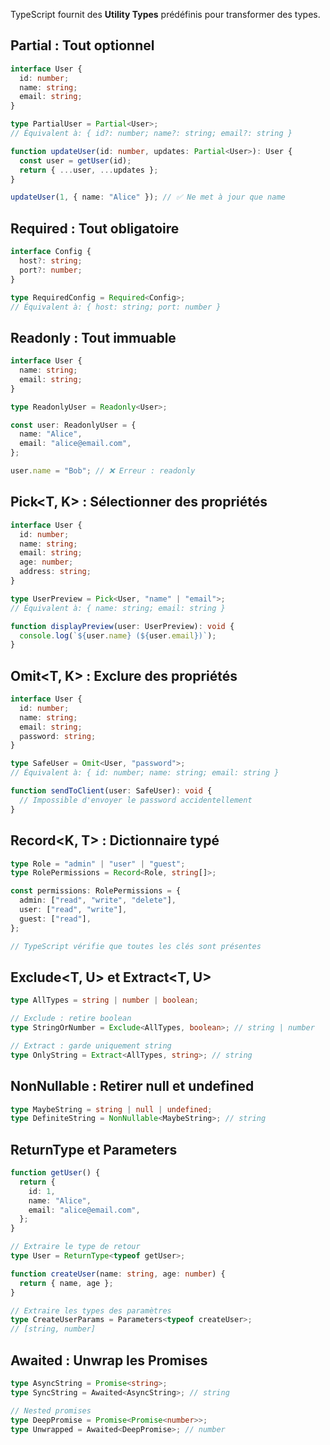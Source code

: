 
TypeScript fournit des **Utility Types** prédéfinis pour transformer des types.

## Partial<T> : Tout optionnel

```typescript
interface User {
  id: number;
  name: string;
  email: string;
}

type PartialUser = Partial<User>;
// Équivalent à: { id?: number; name?: string; email?: string }

function updateUser(id: number, updates: Partial<User>): User {
  const user = getUser(id);
  return { ...user, ...updates };
}

updateUser(1, { name: "Alice" }); // ✅ Ne met à jour que name
```

## Required<T> : Tout obligatoire

```typescript
interface Config {
  host?: string;
  port?: number;
}

type RequiredConfig = Required<Config>;
// Équivalent à: { host: string; port: number }
```

## Readonly<T> : Tout immuable

```typescript
interface User {
  name: string;
  email: string;
}

type ReadonlyUser = Readonly<User>;

const user: ReadonlyUser = {
  name: "Alice",
  email: "alice@email.com",
};

user.name = "Bob"; // ❌ Erreur : readonly
```

## Pick<T, K> : Sélectionner des propriétés

```typescript
interface User {
  id: number;
  name: string;
  email: string;
  age: number;
  address: string;
}

type UserPreview = Pick<User, "name" | "email">;
// Équivalent à: { name: string; email: string }

function displayPreview(user: UserPreview): void {
  console.log(`${user.name} (${user.email})`);
}
```

## Omit<T, K> : Exclure des propriétés

```typescript
interface User {
  id: number;
  name: string;
  email: string;
  password: string;
}

type SafeUser = Omit<User, "password">;
// Équivalent à: { id: number; name: string; email: string }

function sendToClient(user: SafeUser): void {
  // Impossible d'envoyer le password accidentellement
}
```

## Record<K, T> : Dictionnaire typé

```typescript
type Role = "admin" | "user" | "guest";
type RolePermissions = Record<Role, string[]>;

const permissions: RolePermissions = {
  admin: ["read", "write", "delete"],
  user: ["read", "write"],
  guest: ["read"],
};

// TypeScript vérifie que toutes les clés sont présentes
```

## Exclude<T, U> et Extract<T, U>

```typescript
type AllTypes = string | number | boolean;

// Exclude : retire boolean
type StringOrNumber = Exclude<AllTypes, boolean>; // string | number

// Extract : garde uniquement string
type OnlyString = Extract<AllTypes, string>; // string
```

## NonNullable<T> : Retirer null et undefined

```typescript
type MaybeString = string | null | undefined;
type DefiniteString = NonNullable<MaybeString>; // string
```

## ReturnType<T> et Parameters<T>

```typescript
function getUser() {
  return {
    id: 1,
    name: "Alice",
    email: "alice@email.com",
  };
}

// Extraire le type de retour
type User = ReturnType<typeof getUser>;

function createUser(name: string, age: number) {
  return { name, age };
}

// Extraire les types des paramètres
type CreateUserParams = Parameters<typeof createUser>;
// [string, number]
```

## Awaited<T> : Unwrap les Promises

```typescript
type AsyncString = Promise<string>;
type SyncString = Awaited<AsyncString>; // string

// Nested promises
type DeepPromise = Promise<Promise<number>>;
type Unwrapped = Awaited<DeepPromise>; // number
```
